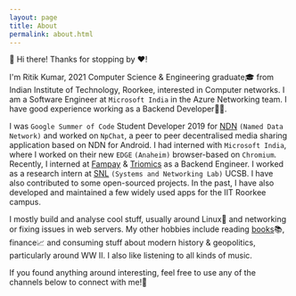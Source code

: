 ```yaml
---
layout: page
title: About
permalink: about.html
---
```


👋 Hi there! Thanks for stopping by ❤️!

I'm Ritik Kumar, 2021 Computer Science & Engineering graduate🎓 from Indian Institute of Technology, Roorkee, interested
in Computer networks. I am a Software Engineer at `Microsoft India` in the Azure Networking team. I have good
experience working as a Backend Developer👨‍💻.

I was `Google Summer of Code` Student Developer 2019 for [NDN](https://named-data.net/project/) `(Named Data Network)`
and worked on `NpChat`, a peer to peer decentralised media sharing application based on NDN for Android. I had interned
with `Microsoft India`, where I worked on their new `EDGE` `(Anaheim)` browser-based on `Chromium`. Recently, I
interned at [Fampay](https://fampay.in) & [Triomics](https://triomics.in/) as a Backend Engineer. I worked as a research
intern at [SNL](https://snl.cs.ucsb.edu/) `(Systems and Networking Lab)` UCSB. I have also contributed to some
open-sourced projects. In the past, I have also developed and maintained a few widely used apps for the IIT Roorkee
campus.

I mostly build and analyse cool stuff, usually around Linux🐧 and networking or fixing issues in web servers. My other
hobbies include reading [books]({{site.books_domain}})📚, finance📈 and consuming stuff about modern history &
geopolitics, particularly around WW II. I also like listening to all kinds of music.

If you found anything around interesting, feel free to use any of the channels below to connect with me!🙂

<div align="center">
<p>
<a href="mailto:{{ site.author.email }}"><i class="fa fa-envelope-o fa-fw" aria-hidden="true" style="font-size:40px;color:#2980b9"></i></a>
&nbsp; &nbsp; &nbsp;
<a href="https://github.com/{{ site.author.github_username }}"><i class="fa fa-github" aria-hidden="true" style="font-size:40px;color:#2980b9"></i></a>
&nbsp; &nbsp; &nbsp;
<a href="https://x.com/{{ site.author.twitter_username }}"><i class="fa fa-twitter" aria-hidden="true" style="font-size:40px;color:#2980b9"></i></a>
&nbsp; &nbsp; &nbsp;
<a href="https://www.linkedin.com/in/{{ site.author.linkedin_username }}/"><i class="fa fa-linkedin" aria-hidden="true" style="font-size:40px;color:#2980b9"></i></a>
&nbsp; &nbsp; &nbsp;
<a href="{{ site.author.medium_url }}"><i class="fa fa-medium" aria-hidden="true" style="font-size:40px;color:#2980b9"></i></a>
&nbsp; &nbsp; &nbsp;
<a href="https://www.youtube.com/@{{ site.author.youtube_handle }}"><i class="fa fa-youtube" aria-hidden="true" style="font-size:40px;color:#2980b9"></i></a>
&nbsp; &nbsp; &nbsp;
<a href="/key.pub"><i class="fa fa-key" aria-hidden="true" style="font-size:40px;color:#2980b9"></i></a>
&nbsp; &nbsp; &nbsp;
</p>
</div>
